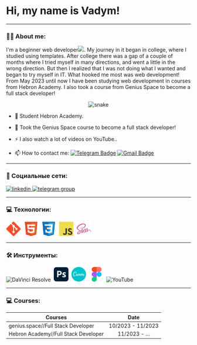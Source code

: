 # Hi, my name is Vadym!

---

### :man_technologist: About me:

I'm a beginner web developer<img src="https://media.giphy.com/media/WUlplcMpOCEmTGBtBW/giphy.gif" width="30px">. My journey in it began in college, where I studied using templates. After college there was a gap of a couple of months where I tried myself in many directions, and went a little in the wrong direction. But then I realized that I was not doing what I wanted and began to try myself in IT. What hooked me most was web development! From May 2023 until now I have been studying web development in courses from Hebron Academy. I also took a course from Genius Space to become a full stack developer!

<p align="center">
 <img width="600" src="              - name: generate-snake-game-from-github-contribution-grid
                uses: Platane/snk@v3.2.0
            " alt="snake"/>
</p>

- :telescope: Student Hebron Academy.

- :seedling: Took the Genius Space course to become a full stack developer!

- :zap: I also watch a lot of videos on YouTube..

- :mailbox: How to contact me: [![Telegram Badge](https://img.shields.io/badge/-vadymkolesnyk25-blue?style=flat&logo=Telegram&logoColor=white)](https://t.me/f1llzzz) [![Gmail Badge](https://img.shields.io/badge/-Gmail-red?style=flat&logo=Gmail&logoColor=white)](kolesnikv783@gmail.com)

---

### 🤝 Социальные сети:

  <div id="badges">
    <a href="https://www.linkedin.com/in/вадим-колесник-b76610288" target="_blank">
      <img src="https://cdn-icons-png.flaticon.com/512/2504/2504799.png" width="40" height="40" alt="linkedin" />
    </a>
    <a href="https://t.me/vadymkolesnyk25" target="_blank">
      <img src="https://cdn-icons-png.flaticon.com/512/2111/2111646.png" width="40" height="40" alt="telegram group" />
    </a>
  </div>

---

### 💻 Технологии:

<div>
  <img src="https://github.com/devicons/devicon/blob/master/icons/git/git-original.svg" title="git" alt="git" width="40" height="40"/>&nbsp
  <img src="https://github.com/devicons/devicon/blob/master/icons/html5/html5-original.svg" title="html5" alt="html5" width="40" height="40"/>&nbsp
  <img src="https://github.com/devicons/devicon/blob/master/icons/css3/css3-original.svg" title="css" alt="css" width="40" height="40"/>&nbsp
  <img src="https://github.com/devicons/devicon/blob/master/icons/javascript/javascript-original.svg" title="javascript" alt="javascript" width="40" height="40"/>&nbsp
  <img src="https://github.com/devicons/devicon/blob/master/icons/sass/sass-original.svg" title="sass/scss" alt="sass/scss" width="40" height="40"/>&nbsp;
  <!-- <img src="https://github.com/devicons/devicon/blob/master/icons/redux/redux-original.svg" title="redux" alt="redux" width="40" height="40"/>&nbsp; -->
</div>

---

### 🛠 Инструменты:

<div>
  <img src="https://upload.wikimedia.org/wikipedia/commons/9/90/DaVinci_Resolve_17_logo.svg" title="DaVinci Resolve" alt="DaVinci Resolve" width="40" height="40"/>&nbsp;
  <img src="https://github.com/devicons/devicon/blob/master/icons/photoshop/photoshop-plain.svg" title="photoshop" alt="photoshop" width="40" height="40"/>&nbsp;
  <img src="https://github.com/devicons/devicon/blob/master/icons/canva/canva-original.svg" title="canva" alt="canva" width="40" height="40"/>&nbsp;
  <img src="https://github.com/devicons/devicon/blob/master/icons/figma/figma-original.svg" title="figma" alt="figma" width="40" height="40"/>&nbsp;
  <img src="https://upload.wikimedia.org/wikipedia/commons/9/9e/YouTube_Logo_%282013-2017%29.svg" title="YouTube" alt="YouTube" width="40" height="40"/>&nbsp;
</div>

---

 ### 💻 Courses:

| Courses                                                           | Date              |
| ----------------------------------------------------------------| :---------------: |
| genius.space//Full Stack Developer                            | 10/2023 - 11/2023 |
| Hebron Academy//Full Stack Developer                          | 11/2023 - ... |
